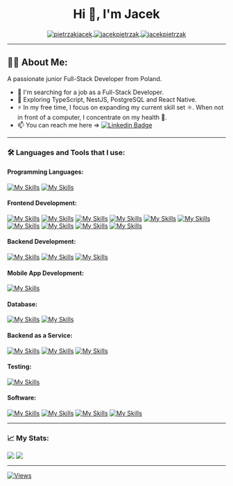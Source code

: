 <div>
<h1 align="center">Hi 👋, I'm Jacek</h1>
  <div id="badges" align="center">
    <a href="https://linkedin.com/in/pietrzakjacek" target="blank">
      <img align="center" src="https://img.shields.io/badge/LinkedIn-blue?logo=linkedin&logoColor=white&style=for-the-badge" alt="pietrzakjacek"/>
    </a>
    <a href="https://fb.com/jacekpietrzak" target="blank">
      <img align="center" src="https://img.shields.io/badge/FaceBook-059?logo=facebook&logoColor=white&style=for-the-badge" alt="jacekpietrzak" />
    </a>
    <a href="https://instagram.com/jacekpietrzak" target="blank">
      <img align="center" src="https://img.shields.io/badge/Instagram-920?logo=instagram&logoColor=white&style=for-the-badge" alt="jacekpietrzak" />
    </a>
  </div>
</div>

---

## 👨‍💻 About Me:

A passionate junior Full-Stack Developer from Poland.

- 🔭 I'm searching for a job as a Full-Stack Developer.
- 🌱 Exploring TypeScript, NestJS, PostgreSQL and React Native.
- ⚡ In my free time, I focus on expanding my current skill set ⚛️.
  When not in front of a computer, I concentrate on my health 🤸.
- 📫 You can reach me here => [![Linkedin Badge](https://img.shields.io/badge/-pietrzakjacek-blue?style=flat&logo=Linkedin&logoColor=white)](https://linkedin.com/in/pietrzakjacek)

---

### 🛠️ Languages and Tools that I use:

#### Programming Languages:

[![My Skills](https://skillicons.dev/icons?i=js)](https://developer.mozilla.org/en-US/docs/Web/JavaScript)
[![My Skills](https://skillicons.dev/icons?i=ts)](https://www.typescriptlang.org/)

#### Frontend Development:

[![My Skills](https://skillicons.dev/icons?i=react)](https://reactjs.org/)
[![My Skills](https://skillicons.dev/icons?i=css)](https://www.w3schools.com/css/)
[![My Skills](https://skillicons.dev/icons?i=html)](https://www.w3.org/html/)
[![My Skills](https://skillicons.dev/icons?i=redux)](https://redux-toolkit.js.org/)
[![My Skills](https://skillicons.dev/icons?i=webpack)](https://webpack.js.org/)
[![My Skills](https://skillicons.dev/icons?i=sass)](https://sass-lang.com)
[![My Skills](https://skillicons.dev/icons?i=styledcomponents)](https://styled-components.com/)
[![My Skills](https://skillicons.dev/icons?i=emotion)](https://emotion.sh/)
[![My Skills](https://skillicons.dev/icons?i=materialui)](https://mui.com/)
[![My Skills](https://skillicons.dev/icons?i=bootstrap)](https://getbootstrap.com/)

#### Backend Development:

[![My Skills](https://skillicons.dev/icons?i=nodejs)](https://nodejs.org/)
[![My Skills](https://skillicons.dev/icons?i=express)](https://expressjs.com/)
[![My Skills](https://skillicons.dev/icons?i=nest)](https://nestjs.com/)

#### Mobile App Development:

[![My Skills](https://skillicons.dev/icons?i=react)](https://reactnative.dev/)

#### Database:

[![My Skills](https://skillicons.dev/icons?i=mongodb)](https://www.mongodb.com/)
[![My Skills](https://skillicons.dev/icons?i=postgresql)](https://www.postgresql.org)

#### Backend as a Service:

[![My Skills](https://skillicons.dev/icons?i=firebase)](https://firebase.google.com/)
[![My Skills](https://skillicons.dev/icons?i=heroku)](https://firebase.google.com/)
[![My Skills](https://skillicons.dev/icons?i=netlify)](https://www.netlify.com/)

#### Testing:

[![My Skills](https://skillicons.dev/icons?i=jest)](https://jestjs.io)

#### Software:

[![My Skills](https://skillicons.dev/icons?i=figma)](https://www.figma.com/)
[![My Skills](https://skillicons.dev/icons?i=ai)](https://www.adobe.com/in/products/illustrator.html)
[![My Skills](https://skillicons.dev/icons?i=ps)](https://www.photoshop.com/en)
[![My Skills](https://skillicons.dev/icons?i=postman)](https://postman.com)

---

### 📈 My Stats:

  <img align="top" src="https://github-readme-stats.vercel.app/api?username=jacekpietrzak&show_icons=true&theme=onedark&hide_border=true&hide_rank=true&count_private=true" />
  <img align="top" src="https://github-readme-stats.vercel.app/api/top-langs/?username=jacekpietrzak&layout=compact&theme=onedark&hide_border=true&card_width=329" />

---

<!-- ### Support:

<div>
  <a href="https://www.buymeacoffee.com/jacekpietrzak">
    <img align="left" src="https://cdn.buymeacoffee.com/buttons/v2/default-yellow.png" height="50" width="210" alt="jacekpietrzak" />
  </a>
</div> -->

[![Views](https://komarev.com/ghpvc/?username=jacekpietrzak&color=lightgrey&style=for-the-badge)](#)
